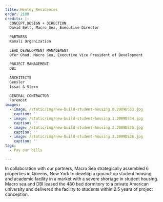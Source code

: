 ```yaml
---
title: Henley Residences
order: 2100
credits: |-
  CONCEPT,DESIGN + DIRECTION  
  David Belt, Macro Sea, Executive Director  
    
  PARTNERS  
  Kamali Organization  
    
  LEAD DEVELOPMENT MANAGEMENT  
  Ofer Ohad, Macro Sea, Executive Vice President of Development  
    
  PROJECT MANAGEMENT  
  DBI  
    
  ARCHITECTS  
  Gensler  
  Issac & Stern  
    
  GENERAL CONTRACTOR  
  Foremost
images:
  - image: /static/img/new-build-student-housing.0.2009DS33.jpg
    caption: ''
  - image: /static/img/new-build-student-housing.1.2009DS34.jpg
    caption: ''
  - image: /static/img/new-build-student-housing.2.2009DS35.jpg
    caption: ''
  - image: /static/img/new-build-student-housing.3.2009DS36.jpg
    caption: ''
tags:
  - Pay our bills

---
```

In collaboration with our partners, Macro Sea strategically assembled 6 properties in Queens, New York to develop a ground-up student housing and academic facility in a market with a severe shortage in student housing. Macro sea and DBI leased the 480 bed dormitory to a private American university and delivered the facility to students within 2.5 years of project conception.

